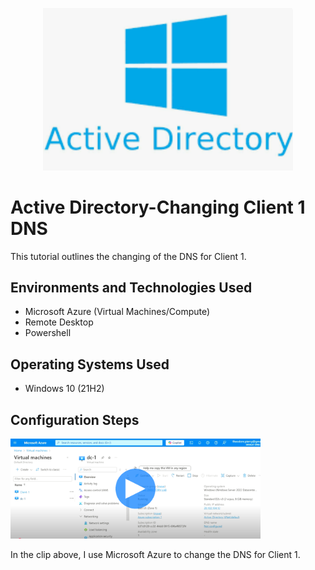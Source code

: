 <p align="center">
  <img src="https://raw.githubusercontent.com/tcpiercy/creating-org-units/main/active%20directory%20snip.png" width="400">
</p>

<h1>Active Directory-Changing Client 1 DNS</h1>
This tutorial outlines the changing of the DNS for Client 1.<br />



<h2>Environments and Technologies Used</h2>

- Microsoft Azure (Virtual Machines/Compute)
- Remote Desktop
- Powershell

<h2>Operating Systems Used </h2>

- Windows 10</b> (21H2)



<h2>Configuration Steps</h2>


<a href="https://www.youtube.com/watch?v=MFvpXdGlT-k" target="_blank">
  <img src="https://raw.githubusercontent.com/tcpiercy/creating-org-units/main/active_directory_with_blue_play_button.png" width="400">
</a>
<p>
In the clip above, I use Microsoft Azure to change the DNS for Client 1.
</p>
<br />


